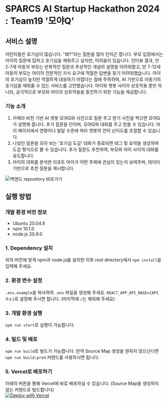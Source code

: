 # SPARCS AI Startup Hackathon 2024 : Team19 '모야Q'

## 서비스 설명

어린이들은 호기심이 많습니다. "왜?"라는 질문을 많이 던지곤 합니다. 부모 입장에서는 아이의 질문에 답하고 호기심을 채워주고 싶지만, 어려움이 있습니다. 인터뷰 결과, 만 2-7세 아동의 부모는 반복적인 질문과 추상적인 개념의 설명을 어려워했고, 만 7-12세 아동의 부모는 아이의 전문적인 지식 요구에 적절한 답변을 찾기 어려워했습니다.
아이의 호기심이 높지만 적절하게 대응하기 어렵다는 점에 주목하여, AI 기반으로 아동기의 호기심을 채워줄 수 있는 서비스를 고안했습니다. 아이와 챗봇 사이의 상호작용 뿐만 아니라, 궁극적으로 부모와 아이의 상호작용을 증진하기 위한 기능을 제공합니다.

### 기능 소개
1. 카메라 비전 기반 AI 챗봇 모야Q와 사진으로 질문 주고 받기
사진을 찍으면 모야Q가 설명해 줍니다. 추가 질문을 던지며, 모야Q와 대화를 주고 받을 수 있습니다. 마이 페이지에서 연령이나 발달 수준에 따라 챗봇의 언어 난이도를 조절할 수 있습니다.
2. 나눴던 질문을 모아 보는 '호기심 도감'
대화가 종료되면 태그 및 요약을 생성하여 도감 형식으로 볼 수 있습니다. 추가 질문도 추천하여, 부모와 아이 사이의 대화를 유도합니다.
3. 아이의 대화를 분석한 리포트
아이가 어떤 주제에 관심이 있는지 보여주며, 데이터 기반으로 추천 질문을 제시합니다.

![백엔드 repository 바로가기](https://github.com/hyeon9698/Team19-BE)

## 실행 방법

### 개발 환경 버전 정보

- Ubuntu 20.04.6
- npm 10.1.0
- node.js 20.9.0

### 1. Dependency 설치

위의 버전에 맞게 npm과 node.js를 설치한 이후 root directory에서 `npm install`을 입력해 주세요.

### 2. 환경 변수 설정

`.env.example`을 복사하여 `.env` 파일을 생성해 주세요. `REACT_APP_API_BASE={API 주소}`로 설정해 주시면 됩니다. (마지막에 `/`는 제외해 주세요)

### 3. 개발 환경 실행

`npm run start`로 실행이 가능합니다.

### 4. 빌드 및 배포

`npm run build`로 빌드가 가능합니다. 만약 Source Map 생성을 원하지 않으신다면 `npm run build:prod` 커맨드를 사용하시면 됩니다.

### 5. Vercel로 배포하기

아래의 버튼을 통해 Vercel에 바로 배포하실 수 있습니다. (Source Map을 생성하지 않는 커맨드로 빌드합니다)<br />
[![Deploy with Vercel](https://vercel.com/button)](https://vercel.com/new/clone?repository-url=https%3A%2F%2Fgithub.com%2Fjinhyeonkwon%2FTeam19-FE&env=REACT_APP_API_BASE&project-name=sash24-team19-fe&repository-name=sash24-team19-fe&demo-title=Demo%20site&demo-url=https%3A%2F%2Fteam19-fe.vercel.app%2F)
